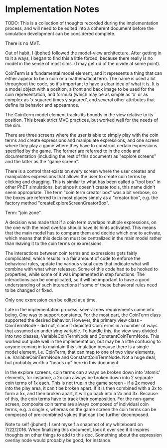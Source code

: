 Implementation Notes
====================

TODO: This is a collection of thoughts recorded during the implementation process, and will need to be edited into a
coherent document before the simulation development can be considered complete.

There is no MVT.

Out of habit, I (jbphet) followed the model-view architecture.  After getting in to it a ways, I began to find this a
little forced, because there really is no model in the sense of most sims.  (I may get rid of the divide at some point).

CoinTerm is a fundamental model element, and it represents a thing that can either appear to be a coin or a
mathematical term.  The name is used a lot throughout the code, so it's important to have a clear idea of what it is.
It is a model object with a position, a front and back image to be used for the coin representation, and formula (which
may be as simple as 'x' or as complex as 'x squared times y squared', and several other attributes that define its
behavior and appearance.

The CoinTerm model element tracks its bounds in the view relative to its position.  This break strict MVC practices,
but worked well for the needs of the sim.

There are three screens where the user is able to simply play with the coin terms and create expressions and manipulate
expressions, and one screen where they play a game where they have to construct certain expressions specified by the
game.  The former are referred to in the code and documentation (including the rest of this document) as "explore
screens" and the latter as the "game screen".

There is a control that exists on every screen where the user creates and manipulates expressions that allows the user
to create coin terms by clicking and dragging.  This is similar to what has been called a "tool box" in other PhET
simulations, but since it doesn't create tools, this name didn't seem appropriate.  The term "coin term creator box"
was a bit verbose, so the boxes are referred to in most places simply as a "creator box", e.g. the factory method
"createExploreScreenCreatorBox".

Term: "join zone".

A decision was made that if a coin term overlaps multiple expressions, on the one with the most overlap should have its
hints activated.  This means that the main model has to compare them and decide which one to activate, which means that
this decision must be centralized in the main model rather than leaving it to the coin terms or expressions.

The interactions between coin terms and expressions gets fairly complicated, which results in a fair amount of code to
enforce the behavioral rules, update the various visual cues that indicate what will combine with what when released.
Some of this code had to be hooked to properties, while some of it was implemented in step functions.  The interactions
can be complicated, so it will be important to have a good understanding of such interactions if some of these
behavioral rules need to be changed or fixed.

Only one expression can be edited at a time.

Late in the implementation process, several new requirements came into being.  One was to support constants.  For the
most part, the CoinTerm class supported the desired behavior.  However, the primary view class - CoinTermNode - did not,
since it depicted CoinTerms in a number of ways that assumed an underlying variable.  To handle this, the view was
divided into two classes, VariableCoinTermNode and ConstantCoinTermNode.  This worked out quite well in the
implementation, but may be a little confusing to anyone coming in to maintain this simulation because there is a single
model element, i.e. CoinTerm, that can map to one of two view elements, i.e. VariableCoinTermNode and
ConstantCoinTermNode.  Not a huge deal, but probably worth a "heads up" here in this document.

In the explore screens, coin terms can always be broken down into 'atomic' elements, for instance, a 2x can always be
broken down into 2 separate coin terms of 1x each.  This is not true in the game screen - if a 2x moved into the play
area, it can't be broken apart.  If it is then combined with a 3x to form a 5x, and then broken apart, it will go back
into a 2x and 3x.  Because of this, the coin terms have to track their composition.  For the non-game screen, composite
coin terms are always composed of individual coin terms, e.g. a single x, whereas on the game screen the coin terms can
be composed of pre-combined values that can't be further decomposed.

Note to self (jbphet): I sent myself a snapshot of my whiteboard on 7/22/2016.  When finalizing this document, look it
over see if it inspires thoughts on other things to add to this doc.  Something about the expression overlay node
would probably be good, for instance.


